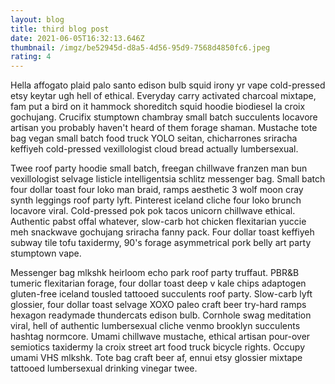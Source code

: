 ```yaml
---
layout: blog
title: third blog post
date: 2021-06-05T16:32:13.646Z
thumbnail: /imgz/be52945d-d8a5-4d56-95d9-7568d4850fc6.jpeg
rating: 4
---
```

Hella affogato plaid palo santo edison bulb squid irony yr vape cold-pressed etsy keytar ugh hell of ethical. Everyday carry activated charcoal mixtape, fam put a bird on it hammock shoreditch squid hoodie biodiesel la croix gochujang. Crucifix stumptown chambray small batch succulents locavore artisan you probably haven't heard of them forage shaman. Mustache tote bag vegan small batch food truck YOLO seitan, chicharrones sriracha keffiyeh cold-pressed vexillologist cloud bread actually lumbersexual.

Twee roof party hoodie small batch, freegan chillwave franzen man bun vexillologist selvage listicle intelligentsia schlitz messenger bag. Small batch four dollar toast four loko man braid, ramps aesthetic 3 wolf moon cray synth leggings roof party lyft. Pinterest iceland cliche four loko brunch locavore viral. Cold-pressed pok pok tacos unicorn chillwave ethical. Authentic pabst offal whatever, slow-carb hot chicken flexitarian yuccie meh snackwave gochujang sriracha fanny pack. Four dollar toast keffiyeh subway tile tofu taxidermy, 90's forage asymmetrical pork belly art party stumptown vape.

Messenger bag mlkshk heirloom echo park roof party truffaut. PBR&B tumeric flexitarian forage, four dollar toast deep v kale chips adaptogen gluten-free iceland tousled tattooed succulents roof party. Slow-carb lyft glossier, four dollar toast selvage XOXO paleo craft beer try-hard ramps hexagon readymade thundercats edison bulb. Cornhole swag meditation viral, hell of authentic lumbersexual cliche venmo brooklyn succulents hashtag normcore. Umami chillwave mustache, ethical artisan pour-over semiotics taxidermy la croix street art food truck bicycle rights. Occupy umami VHS mlkshk. Tote bag craft beer af, ennui etsy glossier mixtape tattooed lumbersexual drinking vinegar twee.